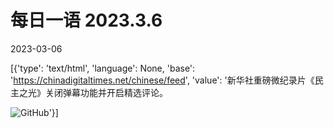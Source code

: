 # 每日一语 2023.3.6

2023-03-06

[{'type': 'text/html', 'language': None, 'base': 'https://chinadigitaltimes.net/chinese/feed', 'value': '新华社重磅微纪录片《民主之光》关闭弹幕功能并开启精选评论。

![GitHub](https://chinadigitaltimes.net/chinese/files/2023/03/2023.3.6.jpg)'}]
